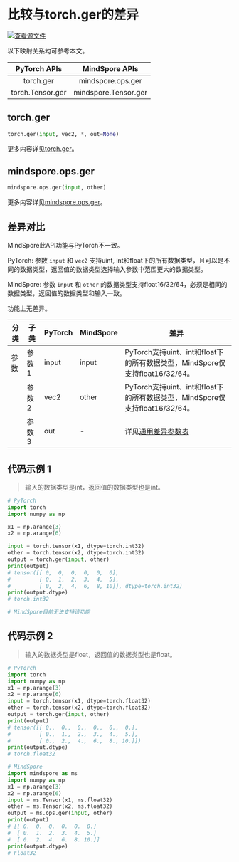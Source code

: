 # 比较与torch.ger的差异

[![查看源文件](https://mindspore-website.obs.cn-north-4.myhuaweicloud.com/website-images/r2.1/resource/_static/logo_source.png)](https://gitee.com/mindspore/docs/blob/r2.1/docs/mindspore/source_zh_cn/note/api_mapping/pytorch_diff/ger.md)

以下映射关系均可参考本文。

|     PyTorch APIs      |      MindSpore APIs       |
| :-------------------: | :-----------------------: |
| torch.ger             | mindspore.ops.ger         |
| torch.Tensor.ger      | mindspore.Tensor.ger      |

## torch.ger

```python
torch.ger(input, vec2, *, out=None)
```

更多内容详见[torch.ger](https://pytorch.org/docs/1.8.1/generated/torch.ger.html)。

## mindspore.ops.ger

```python
mindspore.ops.ger(input, other)
```

更多内容详见[mindspore.ops.ger](https://www.mindspore.cn/docs/zh-CN/r2.1/api_python/ops/mindspore.ops.ger.html)。

## 差异对比

MindSpore此API功能与PyTorch不一致。

PyTorch: 参数 `input` 和 `vec2` 支持uint, int和float下的所有数据类型，且可以是不同的数据类型，返回值的数据类型选择输入参数中范围更大的数据类型。

MindSpore: 参数 `input` 和 `other` 的数据类型支持float16/32/64，必须是相同的数据类型，返回值的数据类型和输入一致。

功能上无差异。

| 分类       | 子类         | PyTorch      | MindSpore      | 差异          |
| ---------- | ------------ | ------------ | ---------      | ------------- |
| 参数       | 参数 1       | input         | input          | PyTorch支持uint、int和float下的所有数据类型，MindSpore仅支持float16/32/64。 |
|            | 参数 2       | vec2          | other         | PyTorch支持uint、int和float下的所有数据类型，MindSpore仅支持float16/32/64。 |
|            | 参数 3       | out           | -             | 详见[通用差异参数表](https://www.mindspore.cn/docs/zh-CN/r2.1/note/api_mapping/pytorch_api_mapping.html#通用差异参数表) |

## 代码示例 1

> 输入的数据类型是int，返回值的数据类型也是int。

```python
# PyTorch
import torch
import numpy as np

x1 = np.arange(3)
x2 = np.arange(6)

input = torch.tensor(x1, dtype=torch.int32)
other = torch.tensor(x2, dtype=torch.int32)
output = torch.ger(input, other)
print(output)
# tensor([[ 0,  0,  0,  0,  0,  0],
#         [ 0,  1,  2,  3,  4,  5],
#         [ 0,  2,  4,  6,  8, 10]], dtype=torch.int32)
print(output.dtype)
# torch.int32

# MindSpore目前无法支持该功能
```

## 代码示例 2

> 输入的数据类型是float，返回值的数据类型也是float。

```python
# PyTorch
import torch
import numpy as np
x1 = np.arange(3)
x2 = np.arange(6)
input = torch.tensor(x1, dtype=torch.float32)
other = torch.tensor(x2, dtype=torch.float32)
output = torch.ger(input, other)
print(output)
# tensor([[ 0.,  0.,  0.,  0.,  0.,  0.],
#         [ 0.,  1.,  2.,  3.,  4.,  5.],
#         [ 0.,  2.,  4.,  6.,  8., 10.]])
print(output.dtype)
# torch.float32

# MindSpore
import mindspore as ms
import numpy as np
x1 = np.arange(3)
x2 = np.arange(6)
input = ms.Tensor(x1, ms.float32)
other = ms.Tensor(x2, ms.float32)
output = ms.ops.ger(input, other)
print(output)
# [[ 0.  0.  0.  0.  0.  0.]
#  [ 0.  1.  2.  3.  4.  5.]
#  [ 0.  2.  4.  6.  8. 10.]]
print(output.dtype)
# Float32
```
